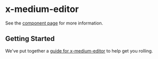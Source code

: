 # x-medium-editor

See the [component page](http://antono.github.io/x-medium-editor) for more information.

## Getting Started

We've put together a [guide for x-medium-editor](http://www.polymer-project.org/docs/start/reusableelements.html) to help get you rolling.
